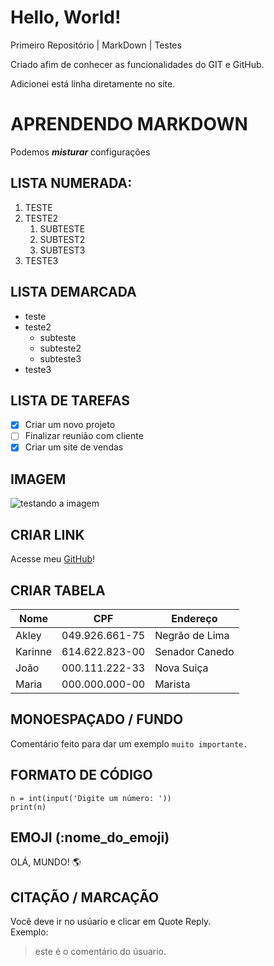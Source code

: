 # Hello, World!
 Primeiro Repositório | MarkDown | Testes 

 Criado afim de conhecer as funcionalidades do GIT e GitHub.
 
 Adicionei está linha diretamente no site.
 
 # APRENDENDO MARKDOWN
Podemos __*misturar*__  configurações

## LISTA NUMERADA:
1. TESTE
4. TESTE2
   1. SUBTESTE
   2. SUBTEST2
   3. SUBTEST3
7. TESTE3

## LISTA DEMARCADA
* teste
* teste2
   * subteste
   * subteste2
   * subteste3
* teste3

## LISTA DE TAREFAS
- [x] Criar um novo projeto
- [ ] Finalizar reunião com cliente
- [x] Criar um site de vendas

## IMAGEM
![testando a imagem](https://user-images.githubusercontent.com/111058654/215624368-35121f6a-ebf1-4e82-abeb-5d642e880c8f.png)

## CRIAR LINK
Acesse meu [GitHub](https://github.com/Akley13)!

## CRIAR TABELA
Nome | CPF | Endereço
---|---|---
Akley | 049.926.661-75 | Negrão de Lima
Karinne | 614.622.823-00 | Senador Canedo
João | 000.111.222-33 | Nova Suiça
Maria | 000.000.000-00 | Marista

## MONOESPAÇADO / FUNDO
Comentário feito para dar um exemplo `muito importante.`

## FORMATO DE CÓDIGO
```
n = int(input('Digite um número: '))
print(n)
```

## EMOJI (:nome_do_emoji)
OLÁ, MUNDO! 🌎

## CITAÇÃO / MARCAÇÃO
Você deve ir no usúario e clicar em Quote Reply.      
Exemplo:
> este é o comentário do úsuario.

## 


